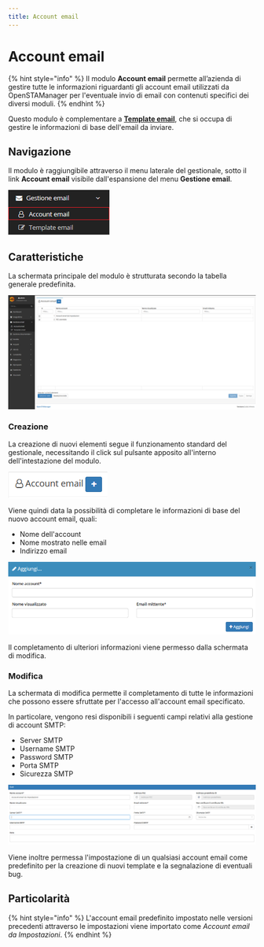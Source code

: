 ```yaml
---
title: Account email
---
```


# Account email

{% hint style="info" %}
Il modulo **Account email** permette all’azienda di gestire tutte le informazioni riguardanti gli account email utilizzati da OpenSTAManager per l'eventuale invio di email con contenuti specifici dei diversi moduli.
{% endhint %}

Questo modulo è complementare a [**Template email**](template.md), che si occupa di gestire le informazioni di base dell'email da inviare.

## Navigazione

Il modulo è raggiungibile attraverso il menu laterale del gestionale, sotto il link **Account email** visibile dall'espansione del menu **Gestione email**.

![Screenshot navigazione account email](../../../.gitbook/assets/navigazioneaccountemail%20%281%29.PNG)

## Caratteristiche

La schermata principale del modulo è strutturata secondo la tabella generale predefinita.

![Screenshot interfaccia Account email](../../../.gitbook/assets/scrrenshotaccountemail.PNG)

### Creazione

La creazione di nuovi elementi segue il funzionamento standard del gestionale, necessitando il click sul pulsante apposito all'interno dell'intestazione del modulo.

![Screenshot creazione account email](../../../.gitbook/assets/add-account-email.PNG)

Viene quindi data la possibilità di completare le informazioni di base del nuovo account email, quali:

* Nome dell'account
* Nome mostrato nelle email
* Indirizzo email

![Screenshot creazione Account email](../../../.gitbook/assets/creazioneaccountemail.PNG)

Il completamento di ulteriori informazioni viene permesso dalla schermata di modifica.

### Modifica

La schermata di modifica permette il completamento di tutte le informazioni che possono essere sfruttate per l'accesso all'account email specificato.

In particolare, vengono resi disponibili i seguenti campi relativi alla gestione di account SMTP:

* Server SMTP
* Username SMTP
* Password SMTP
* Porta SMTP
* Sicurezza SMTP

![Screenshot modifica Account email](../../../.gitbook/assets/modificaaccountemail.PNG)

Viene inoltre permessa l'impostazione di un qualsiasi account email come predefinito per la creazione di nuovi template e la segnalazione di eventuali bug.

## Particolarità

{% hint style="info" %}
L'account email predefinito impostato nelle versioni precedenti attraverso le impostazioni viene importato come _Account email da Impostazioni_.
{% endhint %}

